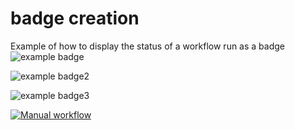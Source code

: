 # badge creation
Example of how to display the status of a workflow run as a badge
![example badge](https://github.com/cpintado-org/badges/workflows/Manual%20workflow/badge.svg)

![example badge2](https://github.com/cpintado-org/badges/workflows/manual.yml/badge.svg)

![example badge3](https://github.com/cpintado-org/badges/actions/workflows/manual.yml/badge.svg)

[![Manual workflow](https://github.com/cpintado-org/badges/actions/workflows/manual.yml/badge.svg)](https://github.com/cpintado-org/badges/actions/workflows/manual.yml)
